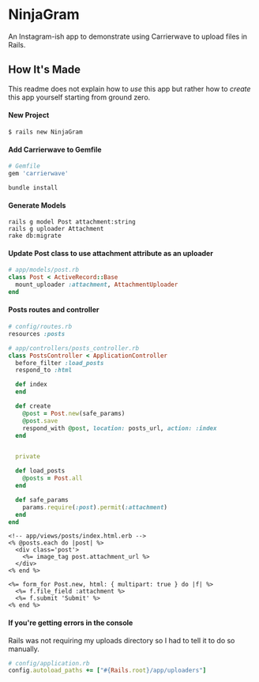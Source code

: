 # NinjaGram

An Instagram-ish app to demonstrate using Carrierwave to upload files in Rails.

## How It's Made

This readme does not explain how to _use_ this app but rather how to _create_ this app yourself starting from ground zero.


#### New Project

```
$ rails new NinjaGram
```

#### Add Carrierwave to Gemfile

```ruby
# Gemfile
gem 'carrierwave'
```

```
bundle install
```

#### Generate Models

```
rails g model Post attachment:string
rails g uploader Attachment
rake db:migrate
```

#### Update Post class to use attachment attribute as an uploader

```ruby
# app/models/post.rb
class Post < ActiveRecord::Base
  mount_uploader :attachment, AttachmentUploader
end
```

#### Posts routes and controller

```ruby
# config/routes.rb
resources :posts

# app/controllers/posts_controller.rb
class PostsController < ApplicationController
  before_filter :load_posts
  respond_to :html

  def index
  end

  def create
    @post = Post.new(safe_params)
    @post.save
    respond_with @post, location: posts_url, action: :index
  end


  private

  def load_posts
    @posts = Post.all
  end

  def safe_params
    params.require(:post).permit(:attachment)
  end
end
```

```html+erb
<!-- app/views/posts/index.html.erb -->
<% @posts.each do |post| %>
  <div class='post'>
    <%= image_tag post.attachment_url %>
  </div>
<% end %>

<%= form_for Post.new, html: { multipart: true } do |f| %>
  <%= f.file_field :attachment %>
  <%= f.submit 'Submit' %>
<% end %>
```

#### If you're getting errors in the console

Rails was not requiring my uploads directory so I had to tell it to do so manually.

```ruby
# config/application.rb
config.autoload_paths += ["#{Rails.root}/app/uploaders"]
```
